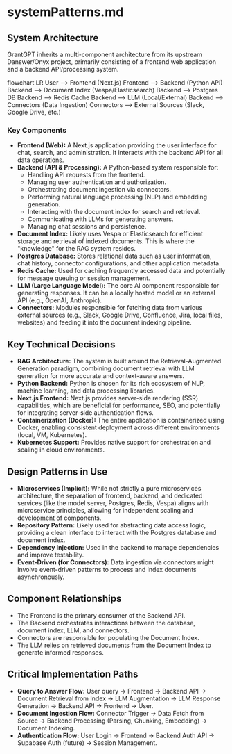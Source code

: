 # systemPatterns.md

## System Architecture

GrantGPT inherits a multi-component architecture from its upstream Danswer/Onyx project, primarily consisting of a frontend web application and a backend API/processing system.

flowchart LR
    User --> Frontend (Next.js)
    Frontend --> Backend (Python API)
    Backend --> Document Index (Vespa/Elasticsearch)
    Backend --> Postgres DB
    Backend --> Redis Cache
    Backend --> LLM (Local/External)
    Backend --> Connectors (Data Ingestion)
    Connectors --> External Sources (Slack, Google Drive, etc.)

### Key Components

*   **Frontend (Web):** A Next.js application providing the user interface for chat, search, and administration. It interacts with the backend API for all data operations.
*   **Backend (API & Processing):** A Python-based system responsible for:
    *   Handling API requests from the frontend.
    *   Managing user authentication and authorization.
    *   Orchestrating document ingestion via connectors.
    *   Performing natural language processing (NLP) and embedding generation.
    *   Interacting with the document index for search and retrieval.
    *   Communicating with LLMs for generating answers.
    *   Managing chat sessions and persistence.
*   **Document Index:** Likely uses Vespa or Elasticsearch for efficient storage and retrieval of indexed documents. This is where the "knowledge" for the RAG system resides.
*   **Postgres Database:** Stores relational data such as user information, chat history, connector configurations, and other application metadata.
*   **Redis Cache:** Used for caching frequently accessed data and potentially for message queuing or session management.
*   **LLM (Large Language Model):** The core AI component responsible for generating responses. It can be a locally hosted model or an external API (e.g., OpenAI, Anthropic).
*   **Connectors:** Modules responsible for fetching data from various external sources (e.g., Slack, Google Drive, Confluence, Jira, local files, websites) and feeding it into the document indexing pipeline.

## Key Technical Decisions

*   **RAG Architecture:** The system is built around the Retrieval-Augmented Generation paradigm, combining document retrieval with LLM generation for more accurate and context-aware answers.
*   **Python Backend:** Python is chosen for its rich ecosystem of NLP, machine learning, and data processing libraries.
*   **Next.js Frontend:** Next.js provides server-side rendering (SSR) capabilities, which are beneficial for performance, SEO, and potentially for integrating server-side authentication flows.
*   **Containerization (Docker):** The entire application is containerized using Docker, enabling consistent deployment across different environments (local, VM, Kubernetes).
*   **Kubernetes Support:** Provides native support for orchestration and scaling in cloud environments.

## Design Patterns in Use

*   **Microservices (Implicit):** While not strictly a pure microservices architecture, the separation of frontend, backend, and dedicated services (like the model server, Postgres, Redis, Vespa) aligns with microservice principles, allowing for independent scaling and development of components.
*   **Repository Pattern:** Likely used for abstracting data access logic, providing a clean interface to interact with the Postgres database and document index.
*   **Dependency Injection:** Used in the backend to manage dependencies and improve testability.
*   **Event-Driven (for Connectors):** Data ingestion via connectors might involve event-driven patterns to process and index documents asynchronously.

## Component Relationships

*   The Frontend is the primary consumer of the Backend API.
*   The Backend orchestrates interactions between the database, document index, LLM, and connectors.
*   Connectors are responsible for populating the Document Index.
*   The LLM relies on retrieved documents from the Document Index to generate informed responses.

## Critical Implementation Paths

*   **Query to Answer Flow:** User query -> Frontend -> Backend API -> Document Retrieval from Index -> LLM Augmentation -> LLM Response Generation -> Backend API -> Frontend -> User.
*   **Document Ingestion Flow:** Connector Trigger -> Data Fetch from Source -> Backend Processing (Parsing, Chunking, Embedding) -> Document Indexing.
*   **Authentication Flow:** User Login -> Frontend -> Backend Auth API -> Supabase Auth (future) -> Session Management.
